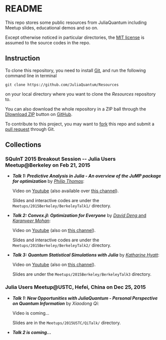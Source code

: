 # README

This repo stores some public resources from JuliaQuantum including Meetup slides, educational demos and so on.

Except otherwise noticed in particular directories, the [MIT license](http://opensource.org/licenses/MIT) is assumed to the source codes in the repo.

## Instruction

To clone this repository, you need to install [Git](http://git-scm.com/), and run the following command line in terminal
```
git clone https://github.com/JuliaQuantum/Resources
```
on your local directory where you want to clone the *Resources* repository to.

You can also download the whole repository in a ZIP ball through the [Dlownload ZIP](https://github.com/JuliaQuantum/Resources/archive/master.zip) button on [GitHub](https://github.com/JuliaQuantum/Resources).

To contribute to this project, you may want to [fork](https://help.github.com/articles/fork-a-repo/) this repo and submit a [pull request](https://help.github.com/articles/using-pull-requests/) through Git.


## Collections

### SQuInT 2015 Breakout Session -- Julia Users Meetup@Berkeley on Feb 21, 2015

* ***Talk 1: Predictive Analysis in Julia - An overview of the JuMP package for optimization*** by [*Philip Thomas*](https://www.staffjoy.com/):

    Video on [Youtube](http://youtu.be/MANoOghiCbQ?list=PLqrCZndvI0BiQNZ-MFn0MDYXJckKmFupk) (also available over [this channel](http://v.youku.com/v_show/id_XOTAyODgwMzUy.html)).

    Slides and interactive codes are under the `Meetups/2015Berkeley/BerkeleyTalk1/` directory.

* ***Talk 2: Convex.jl: Optimization for Everyone*** by [*David Deng* and *Karanveer Mohan*](https://github.com/JuliaOpt/Convex.jl):

    Video on [Youtube](http://youtu.be/Xi7L4JYyjOA?list=PLqrCZndvI0BiQNZ-MFn0MDYXJckKmFupk) (also on [this channel](http://v.youku.com/v_show/id_XOTAzMDAyNDg0.html)).

    Slides and interactive codes are under the `Meetups/2015Berkeley/BerkeleyTalk2/` directory.

* ***Talk 3: Quantum Statistical Simulations with Julia*** by [*Katharine Hyatt*](http://web.physics.ucsb.edu/~kshyatt/):

    Video on [Youtube](http://youtu.be/S3tLgDU74XA?list=PLqrCZndvI0BiQNZ-MFn0MDYXJckKmFupk) (also on [this channel](http://v.youku.com/v_show/id_XOTAzMDAyMzgw.html)).

    Slides are under the `Meetups/2015Berkeley/BerkeleyTalk3` directory.

### Julia Users Meetup@USTC, Hefei, China on Dec 25, 2015

* ***Talk 1: New Opportunities with JuliaQuantum - Personal Perspective on Quantum Information*** by *Xiaodong Qi*:

    Video is coming...

    Slides are in the `Meetups/2015USTC/QiTalk/` directory.

* ***Talk 2 is coming...***

